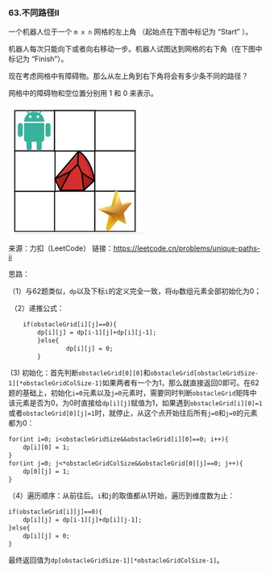 ### 63.不同路径II

一个机器人位于一个 `m x n` 网格的左上角 （起始点在下图中标记为 “Start” ）。

机器人每次只能向下或者向右移动一步。机器人试图达到网格的右下角（在下图中标记为 “Finish”）。

现在考虑网格中有障碍物。那么从左上角到右下角将会有多少条不同的路径？

网格中的障碍物和空位置分别用 1 和 0 来表示。

![image](exp.png)

来源：力扣（LeetCode）
链接：https://leetcode.cn/problems/unique-paths-ii

思路：

​	（1）与62题类似，`dp`以及下标`i`的定义完全一致，将`dp`数组元素全部初始化为0；

​	（2）递推公式：

		if(obstacleGrid[i][j]==0){
  			dp[i][j] = dp[i-1][j]+dp[i][j-1];
	        }else{
	      	        dp[i][j] = 0;
	        }

​	(3) 初始化：首先判断`obstacleGrid[0][0]`和`obstacleGrid[obstacleGridSize-1][*obstacleGridColSize-1]`如果两者有一个为1，那么就直接返回0即可。在62题的基础上，初始化`i=0`元素以及`j=0`元素时，需要同时判断`obstacleGrid`矩阵中该元素是否为0，为0时直接给`dp[i][j]`赋值为1，如果遇到`obstacleGrid[i][0]=1`或者`obstacleGrid[0][j]=1`时，就停止，从这个点开始往后所有`j=0`和`j=0`的元素都为0：

	for(int i=0; i<obstacleGridSize&&obstacleGrid[i][0]==0; i++){
	    dp[i][0] = 1;
	}
	for(int j=0; j<*obstacleGridColSize&&obstacleGrid[0][j]==0; j++){
	    dp[0][j] = 1;
	}

​	（4）遍历顺序：从前往后。`i`和`j`的取值都从1开始，遍历到维度数为止：

	if(obstacleGrid[i][j]==0){
		dp[i][j] = dp[i-1][j]+dp[i][j-1];
	}else{
	  	dp[i][j] = 0;
	}

​		最终返回值为`dp[obstacleGridSize-1][*obstacleGridColSize-1]`。
